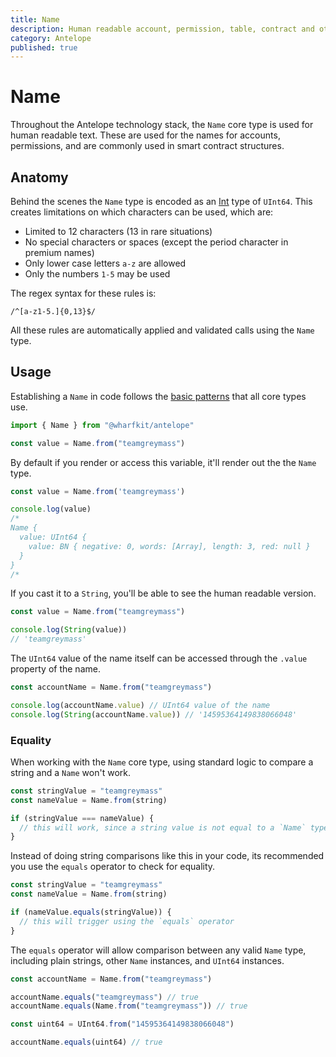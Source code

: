 ```yaml
---
title: Name
description: Human readable account, permission, table, contract and other types of short strings used in Antelope blockchains.
category: Antelope
published: true
---
```


# Name

Throughout the Antelope technology stack, the `Name` core type is used for human readable text. These are used for the names for accounts, permissions, and are commonly used in smart contract structures.

## Anatomy

Behind the scenes the `Name` type is encoded as an [Int](#) type of `UInt64`. This creates limitations on which characters can be used, which are:

- Limited to 12 characters (13 in rare situations)
- No special characters or spaces (except the period character in premium names)
- Only lower case letters `a-z` are allowed
- Only the numbers `1-5` may be used

The regex syntax for these rules is:

```regex
/^[a-z1-5.]{0,13}$/
```

All these rules are automatically applied and validated calls using the `Name` type.

## Usage

Establishing a `Name` in code follows the [basic patterns](#) that all core types use.

```ts
import { Name } from "@wharfkit/antelope"

const value = Name.from("teamgreymass")
```

By default if you render or access this variable, it'll render out the the `Name` type.

```ts
const value = Name.from('teamgreymass')

console.log(value)
/*
Name {
  value: UInt64 {
    value: BN { negative: 0, words: [Array], length: 3, red: null }
  }
}
/*
```

If you cast it to a `String`, you'll be able to see the human readable version.

```ts
const value = Name.from("teamgreymass")

console.log(String(value))
// 'teamgreymass'
```

The `UInt64` value of the name itself can be accessed through the `.value` property of the name.

```ts
const accountName = Name.from("teamgreymass")

console.log(accountName.value) // UInt64 value of the name
console.log(String(accountName.value)) // '14595364149838066048'
```

### Equality

When working with the `Name` core type, using standard logic to compare a string and a `Name` won't work.

```ts
const stringValue = "teamgreymass"
const nameValue = Name.from(string)

if (stringValue === nameValue) {
  // this will work, since a string value is not equal to a `Name` type
}
```

Instead of doing string comparisons like this in your code, its recommended you use the `equals` operator to check for equality.

```ts
const stringValue = "teamgreymass"
const nameValue = Name.from(string)

if (nameValue.equals(stringValue)) {
  // this will trigger using the `equals` operator
}
```

The `equals` operator will allow comparison between any valid `Name` type, including plain strings, other `Name` instances, and `UInt64` instances.

```ts
const accountName = Name.from("teamgreymass")

accountName.equals("teamgreymass") // true
accountName.equals(Name.from("teamgreymass")) // true

const uint64 = UInt64.from("14595364149838066048")

accountName.equals(uint64) // true
```
